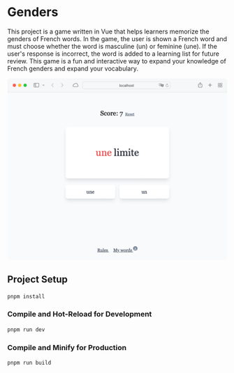 # Genders

This project is a game written in Vue that helps learners memorize the genders of French words. In the game, the user is shown a French word and must choose whether the word is masculine (un) or feminine (une). If the user's response is incorrect, the word is added to a learning list for future review. This game is a fun and interactive way to expand your knowledge of French genders and expand your vocabulary.

![Screenshot](./screenshot.png)

## Project Setup

```sh
pnpm install
```

### Compile and Hot-Reload for Development

```sh
pnpm run dev
```

### Compile and Minify for Production

```sh
pnpm run build
```
